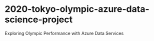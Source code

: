 # 2020-tokyo-olympic-azure-data-science-project
Exploring Olympic Performance with Azure Data Services

